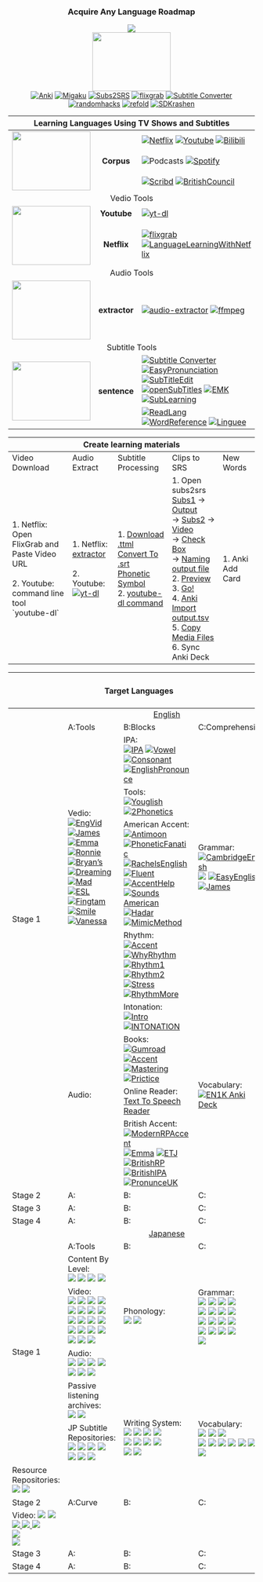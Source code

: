 <h3 align="center">Acquire Any Language Roadmap</h3>

<p align="center">
  <img src="https://readme-typing-svg.herokuapp.com?font=Fira%20Code&center=true&width=440&height=45&vCenter=true&size=22&color=F7542E&lines=Learn+Langs+Step+By+Step">
  <br>
  <img align="center" width="160" height="120" src="https://media.giphy.com/media/ZFzmYqvfobzfLytTrP/giphy.gif">
  <br>
  <a href="https://apps.ankiweb.net"><img alt="Anki" src="https://img.shields.io/badge/Ankiweb-246FDB?logo=maxplanckgesellschaft&logoColor=white"></a>
  <a href="https://www.migaku.io"><img alt="Migaku" src="https://img.shields.io/badge/Migaku-D0072A?logo=themighty&logoColor=white"></a>
  <a href="http://subs2srs.sourceforge.net"><img alt="Subs2SRS" src="https://img.shields.io/badge/Subs2SRS-809CC9?logo=subversion&logoColor=black"><a/>
  <a href="https://www.flixgrab.com"><img alt="flixgrab" src="https://img.shields.io/badge/FlixGrab-00B14F?logo=grab&logoColor=black"></a>
  <a href="https://gotranscript.com/subtitle-converter"><img alt="Subtitle Converter" src="https://img.shields.io/badge/SubTitleConvert-E5426E?logo=kashflow&logoColor=white"></a>
  <a href="http://www.randomhacks.net/substudy"><img alt="randomhacks" src="https://img.shields.io/badge/SubStudy-FFA200?logo=audiomack&logoColor=black"></a>
  <a href="https://refold.la"><img alt="refold" src="https://img.shields.io/badge/Refold-2932E1?logo=roamresearch&logoColor=white"></a>
  <a href="http://www.sdkrashen.com"><img alt="SDKrashen" src="https://img.shields.io/badge/SDKrashen-179287?logo=gitkraken&logoColor=black"></a>
</p>

<table align="center">
    <thead>
        <tr>
          <th colspan=3 align="center"><b>Learning Languages Using TV Shows and Subtitles</b></th>
        </tr>
    </thead>
    <tbody align="center">
      <tr>
        <td rowspan=3><img width="160" height="120" src="https://media.giphy.com/media/PpfHisi2v5Yxa/giphy.gif"></td>
        <td rowspan=3><b>Corpus</b></td>
        <td align="left">
          <a href="https://www.netflix.com"><img alt="Netflix" src="https://img.shields.io/badge/Netflix-E50914?logo=netflix&logoColor=black"></a>
          <a href="https://www.youtube.com"><img alt="Youtube" src="https://img.shields.io/badge/Youtube-FF0000?logo=youtube&logoColor=black"></a>
          <a href="https://www.bilibili.com"><img alt="Bilibili" src="https://img.shields.io/badge/Bilibili-00A1D6?logo=bilibili&logoColor=white"></a>
        </td>
      </tr>
      <tr>
        <td align="left">
          <img alt="Podcasts" src="https://img.shields.io/badge/Podcasts-9933CC?logo=applepodcasts&logoColor=white">
          <a href="https://www.spotify.com"><img alt="Spotify" src="https://img.shields.io/badge/Spotify-1DB954?logo=spotify&logoColor=white"></a>
        </td>
      </tr>
      <tr>
        <td align="left">
          <a href="https://www.scribd.com"><img alt="Scribd" src="https://img.shields.io/badge/Scribd-1E7B85?logo=Scribd&logoColor=white"></a>
          <a href="https://learnenglish.britishcouncil.org"><img alt="BritishCouncil" src="https://img.shields.io/badge/BritCouncil-FFF000?logo=intercom&logoColor=white"></a>
        </td>
      </tr>
      <tr>
        <td colspan=3>Vedio Tools</td>
      </tr>
      <tr>
        <td rowspan=2><img width="160" height="120" src="https://media.giphy.com/media/3o7WTx7X5YfBT4lq8M/giphy.gif"></td>
        <td><b>Youtube</b></td>
        <td align="left">
          <a href="https://yt-dl.org"><img alt="yt-dl" src="https://img.shields.io/badge/YTDL-FF0000?logo=youtube&logoColor=white"></a>
        </td>
      </tr>
      <tr>
        <td><b>Netflix</b></td>
        <td align="left">
          <a href="https://www.flixgrab.com"><img alt="flixgrab" src="https://img.shields.io/badge/FlixGrab-00B14F?logo=grab&logoColor=black"></a>
          <a href="https://languagelearningwithnetflix.com"><img alt="LanguageLearningWithNetflix" src="https://img.shields.io/badge/Netflix-E50914?logo=netflix&logoColor=black"></a>
        </td>
      </tr>
      <tr>
        <td colspan=3>Audio Tools</td>
      </tr>
      <tr>
        <td><img width="160" height="120" src="https://media.giphy.com/media/4NgwwfVfvlHUWUwBvr/giphy.gif"></td>
        <td><b>extractor</b></td>
        <td align="left">
          <a href="https://audio-extractor.net"><img alt="audio-extractor" src="https://img.shields.io/badge/Extractor-007CE2?logo=audioboom&logoColor=black"></a>
          <a href="https://ffmpeg.org"><img alt="ffmpeg" src="https://img.shields.io/badge/FFMPEG-007808?logo=ffmpeg&logoColor=red"></a>
        </td>
      </tr>
      <tr>
        <td colspan=3>Subtitle Tools</td>
      </tr>
      <tr>
        <td rowspan=2><img width="160" height="120" src="https://media.giphy.com/media/UWKSMMW2totha41rma/giphy.gif"></td>
        <td rowspan=2><b>sentence</b></td>
        <td align="left">
          <a href="https://gotranscript.com/subtitle-converter"><img alt="Subtitle Converter" src="https://img.shields.io/badge/SubTitleConvert-E5426E?logo=kashflow&logoColor=white"></a>
          <a href="https://easypronunciation.com"><img alt="EasyPronunciation" src="https://img.shields.io/badge/Pronunciation-000000?logo=symfony&logoColor=white"></a>
          <br>
          <a href="http://www.nikse.dk/subtitleedit"><img alt="SubTitleEdit" src="https://img.shields.io/badge/SubTitleEdit-606060?logo=stackedit&logoColor=white"></a>
          <a href="https://www.opensubtitles.org"><img alt="openSubTitles" src="https://img.shields.io/badge/openSubTitles-7EBC6F?logo=openstreetmap&logoColor=black"></a>
          <a href="https://github.com/emk/subtitles-rs"><img alt="EMK" src="https://img.shields.io/badge/SubTitlesRS-181717?logo=github&logoColor=white"></a>
          <br>
          <a href="http://sublearning.com"><img alt="SubLearning" src="https://img.shields.io/badge/SubLearning-DE00A5?logo=futurelearn&logoColor=white"></a>
        </td>
      </tr>
      <tr>
        <td align="left">
          <a href="https://readlang.com"><img alt="ReadLang" src="https://img.shields.io/badge/ReadLang-8CA1AF?logo=readthedocs&logoColor=white"></a>
          <a href="https://www.wordreference.com"><img alt="WordReference" src="https://img.shields.io/badge/WordReference-002157?logo=airfrance&logoColor=white"></a>
          <a href="https://www.linguee.com"><img alt="Linguee" src="https://img.shields.io/badge/Linguee-006272?logo=letterboxd&logoColor=white"></a>
        </td>
      </tr>
    </tbody>
</table>

<table>
  <thead>
    <tr>
      <th colspan=5 align="center">Create learning materials</th>
    </tr>
  </thead>
  <tbody>
    <tr>
      <td>Video Download</td>
      <td>Audio Extract</td>
      <td>Subtitle Processing</td>
      <td>Clips to SRS</td>
      <td>New Words</td>
    </tr>
    <tr>
      <!-- Video Download -->
      <td>
        1. Netflix: Open FlixGrab and Paste Video URL
        <br><br>
        2. Youtube: command line tool `youtube-dl`
      </td>
      <!-- Audio Extract -->
      <td>
        1. Netflix: <a href="https://audio-extractor.net">extractor</a>
        <br><br>
        2. Youtube: <a href="https://yt-dl.org"><img alt="yt-dl" src="https://img.shields.io/badge/YTDL-FF0000?logo=youtube&logoColor=white"></a>
      </td>
      <!-- Subtitle Processing -->
      <td>
        1. <a href="#" alt="url like `?o=1&...`">Download .ttml</a>
           <br>
           <a href="https://gotranscript.com/subtitle-converter">Convert To .srt</a>
           <br>
           <a href="https://easypronunciation.com">Phonetic Symbol</a>
        <br>
        2. <a href="#" alt="youtube-dl --extract-audio --audio-format mp3 --write-sub -o '%(title)s.{vedio_id}.%(ext)s' -k {vedio_id} --restrict-filenames">youtube-dl command</a>
      </td>
      <!-- Clips to SRS -->
      <td>
        1. Open subs2srs 
        <br>
        <a href="#" alt="target.srt">Subs1</a>
         -> 
        <a href="#" alt="save path">Output</a>
        <br>
         -> 
        <a href="#" alt="native.srt or phonetic.srt">Subs2</a>
         -> 
        <a href="#" alt="target clips video">Video</a>
        <br>
         -> 
        <a href="#" alt="Generate audio/video/snapshots clips">Check Box</a>
        <br>
         -> 
        <a href="#" alt="Name of Anki Deck">Naming output file</a>
        <br>
        2. <a href="Check matches subtitles">Preview</a>
        <br>
        3. <a href="#" alt="Wait for the clip to finish">Go!</a>
        <br>
        4. <a href="#" alt="Tags,sequence marker,Audio,Snapshot,Expression">Anki Import output.tsv</a>
        <br>
        5. <a href="#" alt="cp output.media/* %APPDATA%/anki2/User 1/collection.media">Copy Media Files</a>
        <br>
        6. Sync Anki Deck
      </td>
      <!-- New Words -->
      <td>
        1. Anki Add Card
      </td>
    </tr>
  </tbody>
</table>

<table>
  <thead>
    <tr>
      <th colspan=4 align="center"><h4>Target Languages</h4></th>
    </tr>
  </thead>
  <tbody>
    <tr>
      <td></td>
      <td colspan=3 align="center"><a href="https://docs.google.com/document/d/e/2PACX-1vR7g3aMFMBp2_Sj7qdHdj85fl7297lnHQxi-USaC47AbOsWcu9u1npIV77tbwLKZVstFo4aPFMSpXlE/pub">English</a></td>
    </tr>
    <tr>
      <td rowspan=8>Stage 1</td>
      <td>A:Tools</td>
      <td>B:Blocks</td>
      <td>C:Comprehension</td>
    </tr>
    <tr>
      <td rowspan=4>
        Vedio:
        <br>
        <a href="https://www.engvid.com/english-lessons"><img alt="EngVid" src="https://img.shields.io/badge/EngVid-000000?logo=e&logoColor=white"></a>
        <a href="https://www.youtube.com/channel/UCwA7Aepp7nRUJNa8roQ-6Bw"><img alt="James" src="https://img.shields.io/badge/James-FF0000?logo=youtube&logoColor=white"></a>
        <a href="https://www.youtube.com/channel/UCVBErcpqaokOf4fI5j73K_w"><img alt="Emma" src="https://img.shields.io/badge/Emma-FF0000?logo=youtube&logoColor=white"></a>
        <a href="https://www.youtube.com/c/engvidRonnie/featured"><img alt="Ronnie" src="https://img.shields.io/badge/Ronnie-FF0000?logo=youtube&logoColor=white"></a>
        <br>
        <a href="https://www.youtube.com/user/mofopartyplan247"><img alt="Bryan’s" src="https://img.shields.io/badge/Bryans-FF0000?logo=youtube&logoColor=white"></a>
        <a href="https://www.youtube.com/channel/UCqeniW_q7WE5FopfIVxeiwg"><img alt="Dreaming" src="https://img.shields.io/badge/Dreaming-FF0000?logo=youtube&logoColor=white"></a>
        <a href="https://www.youtube.com/c/MadEnglishTV"><img alt="Mad" src="https://img.shields.io/badge/Mad-FF0000?logo=youtube&logoColor=white"></a>
        <a href="https://www.youtube.com/channel/UCSW8FB6e8tUGEaDsoe7SlWw"><img alt="ESL" src="https://img.shields.io/badge/ESL-FF0000?logo=youtube&logoColor=white"></a>
        <br>
        <a href="https://www.youtube.com/channel/UC9PNMpGBnXJ4qO85-sqWGKg/playlists"><img alt="Fingtam" src="https://img.shields.io/badge/Fingtam-FF0000?logo=youtube&logoColor=white"></a>
        <a href="https://www.youtube.com/channel/UC1hkLZGmxdxwfhz72vKdtdA/videos"><img alt="Smile" src="https://img.shields.io/badge/Smile-FF0000?logo=youtube&logoColor=white"></a>
        <a href="https://www.youtube.com/c/TeacherVanessa/videos"><img alt="Vanessa" src="https://img.shields.io/badge/Vanessa-FF0000?logo=youtube&logoColor=white"></a>
      </td>
      <td>
        IPA:
        <br>
        <a href="https://en.wiktionary.org/wiki/Wiktionary:International_Phonetic_Alphabet"><img alt="IPA" src="https://img.shields.io/badge/IPA-000000?logo=wikipedia&logoColor=white"></a>
        <a href="https://en.wikipedia.org/wiki/IPA_vowel_chart_with_audio"><img alt="Vowel" src="https://img.shields.io/badge/Vowel-000000?logo=wikipedia&logoColor=white"></a>
        <a href="https://en.wikipedia.org/wiki/IPA_pulmonic_consonant_chart_with_audio"><img alt="Consonant" src="https://img.shields.io/badge/Consonant-000000?logo=wikipedia&logoColor=white"></a>
        <a href="https://en.wiktionary.org/wiki/Appendix:English_pronunciation"><img alt="EnglishPronounce" src="https://img.shields.io/badge/Pronounce-000000?logo=wikipedia&logoColor=white"></a>
      </td>
      <td rowspan=4>
        Grammar:
        <br>
        <a href="https://www.cambridge.org/gb/cambridgeenglish/catalog/grammar-vocabulary-and-pronunciation/basic-grammar-use-4th-edition"><img alt="CambridgeEnglish" src="https://img.shields.io/badge/CambridgeEn-15C39A?logo=grammarly&logoColor=white"></a>
        <a href="https://www.ef.com/wwen/english-resources/english-grammar"><img src="https://img.shields.io/badge/EF-15C39A?logo=grammarly&logoColor=white"></a>
        <a href="https://www.youtube.com/playlist?list=PLA5UIoabheFM281dIr4ojw9xOVoo9dOtw"><img alt="EasyEnglish" src="https://img.shields.io/badge/EasyEnglish-FF0000?logo=youtube&logoColor=white"></a>
        <a href="https://www.youtube.com/watch?v=SceDmiBEESI"><img alt="James" src="https://img.shields.io/badge/James-FF0000?logo=youtube&logoColor=white"></a>
      </td>
    </tr>
    <tr>
      <td>
        Tools:
        <br>
        <a href="https://youglish.com"><img alt="Youglish" src="https://img.shields.io/badge/Youglish-FF0000?logo=youtube&logoColor=white"></a>
        <a href="https://tophonetics.com"><img alt="2Phonetics" src="https://img.shields.io/badge/ToPhonetics-5F259F?logo=phonepe&logoColor=white"></a>
      </td>
    </tr>
    <tr>
      <td>
        American Accent:
        <br>
        <a href="http://www.antimoon.com/how/pronunc.htm"><img alt="Antimoon" src="https://img.shields.io/badge/Antimoon-F5AE29?logo=quantconnect&logoColor=white"></a>
        <a href="https://www.youtube.com/channel/UCDrMNFH6_ozPOApGf8PuLxw"><img alt="PhoneticFanatic" src="https://img.shields.io/badge/PhoneticFanatic-005A9C?logo=youtube&logoColor=white"></a>
        <a href="https://www.youtube.com/playlist?list=PLB043E64B8BE05FB7"><img alt="RachelsEnglish" src="https://img.shields.io/badge/Rachel-FF0000?logo=youtube&logoColor=white"></a>
        <a href="https://www.youtube.com/playlist?list=PLlmgeS8moU5jn5CCbZaX3AtyvClR3wuTN"><img alt="Fluent" src="https://img.shields.io/badge/Fluent-FF0000?logo=youtube&logoColor=white"></a>
        <br>
        <a href="https://www.youtube.com/c/AccentHelp/videos"><img alt="AccentHelp" src="https://img.shields.io/badge/Accent-FF0000?logo=youtube&logoColor=white"></a>
        <a href="https://www.youtube.com/channel/UC-MSYk9R94F3TMuKAnQ7dDg"><img alt="Sounds American" src="https://img.shields.io/badge/American-FF0000?logo=youtube&logoColor=white"></a>
        <a href="https://www.youtube.com/channel/UClPyOwXLnSMejFdLvJXjA5A/videos"><img alt="Hadar" src="https://img.shields.io/badge/Hadar-FF0000?logo=youtube&logoColor=white"></a>
        <a href="https://www.mimicmethod.com/master-class/english"><img alt="MimicMethod" src="https://img.shields.io/badge/Mimic-00E7C3?logo=immer&logoColor=black"></a>
      </td>
    </tr>
    <tr>
      <td>
        Rhythm:
        <br>
        <a href="https://www.youtube.com/watch?v=nkQ7lwEWeGA"><img alt="Accent" src="https://img.shields.io/badge/AccentReduction-FF0000?logo=youtube&logoColor=white"></a>
        <a href="https://www.youtube.com/watch?v=cthIt6lQEOM"><img alt="WhyRhythm" src="https://img.shields.io/badge/WhyRhythm-FF0000?logo=youtube&logoColor=white"></a>
        <a href="https://www.youtube.com/watch?v=N3glLccSYXc"><img alt="Rhythm1" src="https://img.shields.io/badge/RhythmEn1-FF0000?logo=youtube&logoColor=white"></a>
        <a href="https://www.youtube.com/watch?v=nqWEd8Q4sic"><img alt="Rhythm2" src="https://img.shields.io/badge/RhythmEn2-FF0000?logo=youtube&logoColor=white"></a>
        <br>
        <a href="https://www.youtube.com/playlist?list=PL6vMAFPIKMUi1DJkw1K2S6Op8x0frrgY9"><img alt="Stress" src="https://img.shields.io/badge/RhythmStress-FF0000?logo=youtube&logoColor=white"></a>
        <a href="https://tfcs.baruch.cuny.edu/rhythm-intonation-more"><img alt="RhythmMore" src="https://img.shields.io/badge/RhythmMore-ED2224?logo=equinixmetal&logoColor=white"></a>
      </td>
    </tr>
    <tr>
      <td rowspan=4>
        Audio:
      </td>
      <td>
        Intonation:
        <br>
        <a href="https://www.youtube.com/playlist?list=PLytLOCUcYQj_BKDX_tfDu2eI83SJuu0Me"><img alt="Intro" src="https://img.shields.io/badge/Pronunce-FF0000?logo=youtube&logoColor=white"></a>
        <a href="https://www.youtube.com/watch?v=FStyKn4V8cE"><img alt="INTONATION" src="https://img.shields.io/badge/INTONATION-FF0000?logo=youtube&logoColor=white"></a>
      </td>
      <td rowspan=4>
        Vocabulary:
        <br>
        <a href="https://nixo-etc.s3.sa-east-1.amazonaws.com/EN1K%2BCommunity.apkg"><img alt="EN1K Anki Deck" src="https://img.shields.io/badge/EN1KAnki-02A9FF?logo=anilist&logoColor=white"></a>
        <a>
      </td>
    </tr>
    <tr>
      <td>
        Books:
        <br>
        <a href="https://rachelsenglish.gumroad.com/l/pronunciation"><img alt="Gumroad" src="https://img.shields.io/badge/Gumroad-36A9AE?logo=gumroad&logoColor=white"></a>
        <a href="https://drive.google.com/file/d/1DV1WDdbEA0hSDnauK3oF3Uf-2OUaDJ2_/view"><img alt="Accent" src="https://img.shields.io/badge/Training-4285F4?logo=googledrive&logoColor=white"></a>
        <a href="https://drive.google.com/file/d/1k6TjcnF8ocTETgLpnaFFAaagPoV0cQvX/view"><img alt="Mastering" src="https://img.shields.io/badge/Mastering-4285F4?logo=googledrive&logoColor=white"></a>
        <a href="https://drive.google.com/file/d/1_8K142y1vULilttT5InD1Fh_eg6uU9Mb/view"><img alt="Prictice" src="https://img.shields.io/badge/Prictice-4285F4?logo=googledrive&logoColor=white"></a>
      </td>
    </tr>
    <tr>
      <td>
        Online Reader:
        <br>
        <a href="https://apihost.ru/voice-en-us">Text To Speech Reader</a>
      </td>
    </tr>
    <tr>
      <td></td>
      <td>
        British Accent:
        <br>
        <a href="https://www.youtube.com/watch?v=HRNsqoFMkes"><img alt="ModernRPAccent" src="https://img.shields.io/badge/ModernRPAccent-FF0000?logo=youtube&logoColor=white"></a>
        <a href="https://www.youtube.com/channel/UCNfm92h83W2i2ijc5Xwp_IA/featured"><img alt="Emma" src="https://img.shields.io/badge/Emma-FF0000?logo=youtube&logoColor=white"></a>
        <a href="https://www.youtube.com/channel/UCBHtnQGUChkwG1eyWL5EA9g"><img alt="ETJ" src="https://img.shields.io/badge/ETJ-FF0000?logo=youtube&logoColor=white"></a>
        <a href="https://www.youtube.com/playlist?list=PLb0zRozbslbLeAvF8IS0AbeUV_-rLgYLd"><img alt="BritishRP" src="https://img.shields.io/badge/BritishRP-FF0000?logo=youtube&logoColor=white"></a>
        <br>
        <a href="https://www.youtube.com/playlist?list=PLb0zRozbslbJ02xEZjFTxkRtfrUdRey3X"><img alt="BritishIPA" src="https://img.shields.io/badge/BritishIPA-FF0000?logo=youtube&logoColor=white"></a>
        <a href="https://www.bbc.co.uk/learningenglish/english/features/pronunciation"><img alt="PronunceUK" src="https://img.shields.io/badge/Pronunce.UK-000000?logo=BBC&logoColor=white"></a>
      </td>
    </tr>
    <tr>
      <td>Stage 2</td>
      <td>A:</td>
      <td>B:</td>
      <td>C:</td>
    </tr>
    <tr>
      <td>Stage 3</td>
      <td>A:</td>
      <td>B:</td>
      <td>C:</td>
    </tr>
    <tr>
      <td>Stage 4</td>
      <td>A:</td>
      <td>B:</td>
      <td>C:</td>
    </tr>
    <tr>
      <td></td>
      <td colspan=3 align="center"><a href="https://docs.google.com/document/d/e/2PACX-1vRd4NRekpVOcz0SbFFQ1sLqnnVHTWUWEG4nSdSRpX2GAHBRZbc6NNQu_D_remKz3Y1urMK8k8tWqVmT/pub">Japanese</a></td>
    </tr>
    <tr>
      <td rowspan=6>Stage 1</td>
      <td>A:Tools</td>
      <td>B:</td>
      <td>C:</td>
    </tr>
    <tr>
      <td>
        Content By Level:
        <br>
        <a href="https://koohi.cafe"><img src="https://img.shields.io/badge/Koohi-2E51A2?logo=myanimelist&logoColor=white"></a>
        <a href="https://jpdb.io"><img src="https://img.shields.io/badge/JPDB-2E51A2?logo=myanimelist&logoColor=white"></a>
        <a href="https://learnjapaneseanime.com/anime-recommendations"><img src="https://img.shields.io/badge/JPAnime-2E51A2?logo=myanimelist&logoColor=white"></a>
        <a href="https://sentencesearch.neocities.org"><img src="https://img.shields.io/badge/Neocities-FF160B?logo=newjapanprowrestling&logoColor=white"></a>
      </td>
      <td rowspan=3>
        Phonology:
        <br>
        <a href="https://www.tofugu.com/japanese/japanese-pronunciation"><img src="https://img.shields.io/badge/Tofugu-2478CC?logo=contentful&logoColor=white"></a>
        <a href="https://www.youtube.com/watch?v=ZhVlq7yDQho"><img src="https://img.shields.io/badge/JapanPod101-FF0000?logo=youtube&logoColor=white"></a>
      </td>
      <td rowspan=3>
        Grammar:
        <br>
        <a href="http://www.guidetojapanese.org/learn/grammar"><img src="https://img.shields.io/badge/jpGuide-15C39A?logo=grammarly&logoColor=white"></a>
        <a href="https://www.imabi.net"><img src="https://img.shields.io/badge/imabi-15C39A?logo=grammarly&logoColor=white"></a>
        <a href="https://pomax.github.io/nrGrammar"><img src="https://img.shields.io/badge/Pomax-15C39A?logo=grammarly&logoColor=white"></a>
        <a href="https://itazuraneko.neocities.org/grammar/dojgmain.html"><img src="https://img.shields.io/badge/NeoCities-15C39A?logo=grammarly&logoColor=white"></a>
        <br>
        <a href="https://www.tofugu.com/japanese-grammar"><img src="https://img.shields.io/badge/Tofugu-15C39A?logo=grammarly&logoColor=white"></a>
        <a href="https://ja.wikibooks.org/wiki/%E4%B8%AD%E5%AD%A6%E6%A0%A1%E5%9B%BD%E8%AA%9E_%E6%96%87%E6%B3%95"><img src="https://img.shields.io/badge/wikiBooks-15C39A?logo=grammarly&logoColor=white"></a>
        <a href="https://www.kokugobunpou.com/#gsc.tab=0"><img src="https://img.shields.io/badge/kokugo-15C39A?logo=grammarly&logoColor=white"></a>
        <a href="https://jlptgrammarlist.neocities.org"><img src="https://img.shields.io/badge/NeoCities-15C39A?logo=grammarly&logoColor=white"></a>
        <br>
        <a href="https://www.youtube.com/playlist?list=PLg9uYxuZf8x_A-vcqqyOFZu06WlhnypWj"><img src="https://img.shields.io/badge/CureDolly-FF0000?logo=youtube&logoColor=white"></a>
        <a href="https://www.youtube.com/playlist?list=PLd-Z50rqsKFzZBkxhMGK7eacL7E08_Fyr"><img src="https://img.shields.io/badge/JP101-FF0000?logo=youtube&logoColor=white"></a>
        <a href="https://www.youtube.com/playlist?list=PLKRhhk0lEyzM-XOmo9F55BoRlPSSivcVd"><img src="https://img.shields.io/badge/JPkids-FF0000?logo=youtube&logoColor=white"></a>
        <a href="https://www.youtube.com/channel/UCsQCbl3a9FtYvA55BxdzYiQ/featured"><img src="https://img.shields.io/badge/MikuNative-FF0000?logo=youtube&logoColor=white"></a>
        <br>
        <a href="https://www.youtube.com/channel/UC0ujXryUUwILURRKt9Eh7Nw/videos"><img src="https://img.shields.io/badge/SambonJuku-FF0000?logo=youtube&logoColor=white"></a>
        <a href="https://www.youtube.com/playlist?list=PLOcym2c7xnBwU12Flkm5RcLIEhvURQ8TB"><img src="https://img.shields.io/badge/JPfromZero-FF0000?logo=youtube&logoColor=white"></a>
        <a href="https://www.youtube.com/channel/UCrOSvD4kmjTXzR7ov5zwT-A"><img src="https://img.shields.io/badge/Meshclass-FF0000?logo=youtube&logoColor=white"></a>
        <a href="https://www.youtube.com/channel/UCJUQG9V0DuccWVOw8ovzTsQ"><img src="https://img.shields.io/badge/NihongoTabi-FF0000?logo=youtube&logoColor=white"></a>
        <br>
        <a href="https://www.youtube.com/channel/UCVx6RFaEAg46xfAsD2zz16w"><img src="https://img.shields.io/badge/%E6%97%A5%E6%9C%AC%E8%AA%9E%E3%81%AE%E6%A3%AE-FF0000?logo=youtube&logoColor=white"></a>
      </td>
    </tr>
    <tr>
      <td>
        Video:
        <br>
        <a href="https://www.youtube.com/channel/UCLuymDHiOySsAQ9Nc-4NoEQ"><img src="https://img.shields.io/badge/Onomappu-FF0000?logo=youtube&logoColor=white"></a>
        <a href="https://www.youtube.com/channel/UCqMY-cp1He6IAi1cIz-gX1g"><img src="https://img.shields.io/badge/Sayuri-FF0000?logo=youtube&logoColor=white"></a>
        <a href="https://www.youtube.com/channel/UCIciBLpZ6BP2XNYTFXb6eRQ/featured"><img src="https://img.shields.io/badge/Asami-FF0000?logo=youtube&logoColor=white"></a>
        <a href="https://youtube.com/channel/UCcCeJ3pQYFgvfVuMxVRWhoA"><img src="https://img.shields.io/badge/もしもしゆうすけ-FF0000?logo=youtube&logoColor=white"></a>
        <br>
        <a href="https://www.youtube.com/c/Atashinchi/featured"><img src="https://img.shields.io/badge/Atashinchi-FF0000?logo=youtube&logoColor=white"></a>
        <a href="https://www.youtube.com/watch?v=XuT6w4-wUio"><img src="https://img.shields.io/badge/Koromo-FF0000?logo=youtube&logoColor=white"></a>
        <a href="https://www.youtube.com/channel/UCJFZiqLMntJufDCHc6bQixg"><img src="https://img.shields.io/badge/Hololive-FF0000?logo=youtube&logoColor=white"></a>
        <a href="http://hukumusume.com/douwa"><img src="https://img.shields.io/badge/Douwa-189EFF?logo=shopware&logoColor=white"></a>
        <br>
        <a href="https://www.youtube.com/channel/UC7LVTjJJuDB_Qo0BAOQ8NFg"><img src="https://img.shields.io/badge/%E3%81%97%E3%81%AE%E3%81%9B%E3%82%93%E3%81%9B%E3%81%84-FF0000?logo=youtube&logoColor=white"></a>
        <a href="https://www.youtube.com/playlist?list=PLI7Z3IV_WJlcd4RlcG8ao_mhujDdOAXli"><img src="https://img.shields.io/badge/NamiOhara-FF0000?logo=youtube&logoColor=white"></a>
        <a href="https://www.youtube.com/watch?v=avoqy0H1CRA&list=PL7d2kjFHoUe-K5oqgN8jcpBJkALmHjCJ7"><img src="https://img.shields.io/badge/ErinGa-FF0000?logo=youtube&logoColor=white"></a>
        <a href="https://www.youtube.com/c/ComprehensibleJapanese"><img src="https://img.shields.io/badge/Beginners-FF0000?logo=youtube&logoColor=white"></a>
        <br>
        <a href="https://www.tiktok.com/@ricchaadotv"><img src="https://img.shields.io/badge/Ricchaadottv-000000?logo=tiktok&logoColor=white"></a>
        <a href="https://www.youtube.com/channel/UCh-GhnQ7qDQmS6Bz3pGc1Mw"><img src="https://img.shields.io/badge/%E3%81%82%E3%81%8B%E3%81%AD-FF0000?logo=youtube&logoColor=white"></a>
        <a href="https://www.youtube.com/channel/UCOQyW7GmCyTKwjCJEaTBWRw"><img src="https://img.shields.io/badge/%E7%BE%A9%E5%A6%B9%E7%94%9F%E6%B4%BB-FF0000?logo=youtube&logoColor=white"></a>
        <a href="https://www.youtube.com/channel/UC0ujXryUUwILURRKt9Eh7Nw/videos?view=0&sort=da"><img src="https://img.shields.io/badge/SambonJuku-FF0000?logo=youtube&logoColor=white"></a>
        <br>
        <a href="https://www.viki.com/v1/explore?country=japan&language=ja"><img src="https://img.shields.io/badge/VIKI-FF0000?logo=youtube&logoColor=white"></a>
        <a href="https://www.youtube.com/c/ChibiMarukoChannel/videos"><img src="https://img.shields.io/badge/LittleMaruko-FF0000?logo=youtube&logoColor=white"></a>
        <a href="https://www.youtube.com/channel/UChwgNUWPM-ksOP3BbfQHS5Q"><img src="https://img.shields.io/badge/%E3%82%B8%E3%83%A3%E3%83%AB%E3%82%B8%E3%83%A3%E3%83%AB%E3%82%BF%E3%83%AF-FF0000?logo=youtube&logoColor=white"></a>
      </td>
    </tr>
    <tr>
      <td>
        Audio:
        <br>
        <a href="https://japanesewithnoriko.com"><img src="https://img.shields.io/badge/Noriko-00FF00?logo=norco&logoColor=white"></a>
        <a href="https://open.spotify.com/show/4W4jYoKRmjlURKO1fIfcOK"><img src="https://img.shields.io/badge/Nihongo-1DB954?logo=spotify&logoColor=white"></a>
        <a href="https://konnichiwapodcast.podbean.com"><img src="https://img.shields.io/badge/PodBean-E01F3D?logo=beatsbydre&logoColor=white"></a>
        <a href="https://open.spotify.com/show/1tHH40EmOge2Ale4nlYWTq?si=bTEvJA5rSiOAqF0H7dgmlQ"><img src="https://img.shields.io/badge/SmallTalk-1DB954?logo=spotify&logoColor=white"></a>
        <br>
        <a href="https://radiopublic.com/yuyu-nihongo-WoVgVy/episodes"><img src="https://img.shields.io/badge/YuyuNihongo-CE262F?logo=radiopublic&logoColor=white"></a>
        <a href="https://open.spotify.com/show/0lBMf4PEpcG7W44lG6ORKR"><img src="https://img.shields.io/badge/SimpleJP-1DB954?logo=spotify&logoColor=white"></a>
        <a href="https://open.spotify.com/show/6dH6a09LsXj2lc7h7u3my9?si=1YZqU_p1Ss6OyZ1hdZmTxQ"><img src="https://img.shields.io/badge/BasicJP-1DB954?logo=spotify&logoColor=white"></a>
      </td>
    </tr>
    <tr>
      <td>
        Passive listening archives:
        <br>
        <a href="https://mega.nz/folder/8HhhWDyJ#SHw5xsYxyhWUX536UcqkeQ"><img src="https://img.shields.io/badge/MEGA-D9272E?logo=mega&logoColor=white"></a>
        <a href="https://condensedaudiocatalog.com"><img src="https://img.shields.io/badge/Audio-007CE2?logo=audioboom&logoColor=white"></a>
      </td>
      <td rowspan=3>
        Writing System:
        <br>
        <a href="https://www.tofugu.com/japanese/learn-hiragana"><img src="https://img.shields.io/badge/Hiragana-2478CC?logo=contentful&logoColor=white"></a>
        <a href="https://www.tofugu.com/japanese/learn-katakana"><img src="https://img.shields.io/badge/Katakana-2478CC?logo=contentful&logoColor=white"></a>
        <a href="https://store.steampowered.com/app/438270/Learn_Japanese_To_Survive_Hiragana_Battle"><img src="https://img.shields.io/badge/HiraganaBattle-1A9FFF?logo=steamdeck&logoColor=white"></a>
        <a href="https://store.steampowered.com/app/554600/Learn_Japanese_To_Survive_Katakana_War"><img src="https://img.shields.io/badge/KatakanaWar-1A9FFF?logo=steamdeck&logoColor=white"></a>
        <br>
        <a href="https://realkana.com"><img src="https://img.shields.io/badge/RealKana-000000?logo=katana&logoColor=white"></a>
        <a href="https://djtguide.neocities.org/kana/index.html"><img src="https://img.shields.io/badge/DJTKana-57A143?logo=neovim&logoColor=white"></a>
        <a href="https://kana.pro"><img src="https://img.shields.io/badge/KanaPro-000000?logo=katana&logoColor=white"></a>
        <a href="https://www.youtube.com/watch?v=CFq2Y43DY0U"><img src="https://img.shields.io/badge/JapanPod101-FF0000?logo=youtube&logoColor=white"></a>
        <br>
        <a href="https://youtu.be/6p9Il_j0zjc"><img src="https://img.shields.io/badge/JapanPodHira-FF0000?logo=youtube&logoColor=white"></a>
        <a href="https://www.youtube.com/watch?v=s6DKRgtVLGA"><img src="https://img.shields.io/badge/JapanPodKata-FF0000?logo=youtube&logoColor=white"></a>
      </td>
      <td rowspan=3>
        Vocabulary:
        <br>
        <a href="https://github.com/chriskempson/japanese-subtitles-word-frequency-list/blob/master/word_freq_report.txt"><img src="https://img.shields.io/badge/WordsFreq-181717?logo=github&logoColor=white"></a>
        <a href="https://docs.google.com/document/d/1IUWkvBxhoazBSTyRbdyRVk7hfKE51yorE86DCRNQVuw/edit"><img src="https://img.shields.io/badge/OhTalkWho-34A853?logo=googlesheets&logoColor=white"></a>
        <a href="https://drive.google.com/drive/folders/1g1drkFzokc8KNpsPHoRmDJ4OtMTWFuXi"><img src="https://img.shields.io/badge/Moe's%20List-34A853?logo=googlesheets&logoColor=white"></a>
        <br>
        <a href="https://refold.link/JP1K_article_Discord"><img src="https://img.shields.io/badge/JP1K-5865F2?logo=discord&logoColor=white"></a>
        <a href="https://archive.org/details/JapaneseGlossikaAnkiDeck-All3000PhrasesWithAudio"><img src="https://img.shields.io/badge/Anki3K-666666?logo=internetarchive&logoColor=white"></a>
        <a href="https://mega.nz/file/VfxSEA6R#YXotcMKjCaCZA7loJ4GxloydIIk7ZlOThRK6IRLUj5g"><img src="https://img.shields.io/badge/AnimeDeck-D9272E?logo=mega&logoColor=white"></a>
        <a href="http://japanesedecks.blogspot.com/p/free.html"><img src="https://img.shields.io/badge/Mediafire-FF7A59?logo=hubspot&logoColor=white"></a>
        <a href="https://ankiweb.net/shared/info/493795566"><img src="https://img.shields.io/badge/CoreAnime-02A9FF?logo=anilist&logoColor=white"></a>
        <a href="https://ankiweb.net/shared/info/266084933"><img src="https://img.shields.io/badge/Wanikani9K-02A9FF?logo=anilist&logoColor=white"></a>
        <a href="https://tatsumoto-ren.github.io/blog/basic-vocabulary.html"><img src="https://img.shields.io/badge/StarterPack10k-181717?logo=github&logoColor=white"></a>
        <a href="https://mega.nz/file/nkczVADA#pAl0Rx9-07-En60hF5XChEqYYt8eW7nO7T_PJQP7lyU"><img src="https://img.shields.io/badge/Core2.3k-D9272E?logo=MEGA&logoColor=white"></a>
      </td>
    </tr>
    <tr>
      <td>
        JP Subtitle Repositories:
        <br>
        <a href="https://kitsunekko.net/dirlist.php?dir=subtitles%2Fjapanese%2F"><img src="https://img.shields.io/badge/Kitsunekko-FD755C?logo=kitsu&logoColor=white"></a>
        <a href="https://itazuraneko.neocities.org/library/sub.html"><img src="https://img.shields.io/badge/Itazuraneko-4EE3C2?logo=instatus&logoColor=white"></a>
        <a href="https://github.com/Matchoo95/JP-Subtitles"><img src="https://img.shields.io/badge/JPSubtitles-181717?logo=github&logoColor=white"></a>
        <a href="http://jpsubbers.xyz/Japanese-Subtitles"><img src="https://img.shields.io/badge/JPSubbers-809CC9?logo=subversion&logoColor=white"></a>
        <br>
        <a href="https://github.com/Nekomoekissaten-SUB/Nekomoekissaten-Subs"><img src="https://img.shields.io/badge/NekomoekissatenSubs-181717?logo=github&logoColor=white"></a>
        <a href="https://github.com/tastysugar/SweetSub"><img src="https://img.shields.io/badge/SweetSub-181717?logo=github&logoColor=white"></a>
        <a href="https://nya.iss.one/view/1044354"><img src="https://img.shields.io/badge/IssSub-F36D5D?logo=issuu&logoColor=white"></a>
      </td>
    </tr>
    <tr>
      <td>
        Resource Repositories:
        <br>
        <a href="https://itazuraneko.neocities.org/library/librarymain.html"><img src="https://img.shields.io/badge/ItazuraNeko-57A143?logo=neovim&logoColor=white"></a>
        <a href="https://learnjapanese.moe/resources"><img src="https://img.shields.io/badge/Moe-ED1C40?logo=meetup&logoColor=white"></a>
      </td>
    </tr>
    <tr>
      <td>Stage 2</td>
      <td>A:Curve</td>
      <td>B:</td>
      <td>C:</td>
    </tr>
    <tr>
      <td>
        Video:
        <a href="https://animelon.com"><img src="https://img.shields.io/badge/AnimeLon-2E51A2?logo=myanimelist&logoColor=white"></a>
        <a href="https://www.netflix.com"><img src="https://img.shields.io/badge/Netflix-E50914?logo=netflix&logoColor=white"></href>
        <a href="https://nyaa.si"><img src="https://img.shields.io/badge/nyaa.si-3B5EE9?logo=openfaas&logoColor=white"></href>
        <a href="https://abema.tv"><img src="https://img.shields.io/badge/abema.tv-F9DC3E?logo=babel&logoColor=white"></href>
        <a href="https://www.youtube.com/channel/UC59ZURfw529EQEE1gVUMSlw"><img src="https://img.shields.io/badge/Manga-FF0000?logo=youtube&logoColor=white"></href>
        <br>
        <a href="https://www.captionpop.com/?nl=ja&tl=ja"><img src="https://img.shields.io/badge/CaptionPOP-48B9C7?logo=popos&logoColor=white"></href>
        <br>
        <a href="https://www.youtube.com/channel/UC4dhumTsAaMVLj94paCBeww"><img src="https://img.shields.io/badge/MinamiChigasaki-FF0000?logo=youtube&logoColor=white"></href>
<!--         <a href=""><img src=""></href> -->
      </td>
      <td>
<!--         <a href=""><img src=""></href> -->
      </td>
      <td>
<!--         <a href=""><img src=""></href> -->
      </td>
    </tr>
    <tr>
      <td>Stage 3</td>
      <td>A:</td>
      <td>B:</td>
      <td>C:</td>
    </tr>
    <tr>
      <td>Stage 4</td>
      <td>A:</td>
      <td>B:</td>
      <td>C:</td>
    </tr>
  </tbody>
</table>
